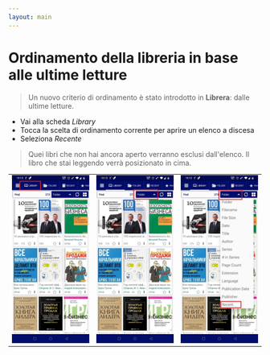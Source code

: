 ```yaml
---
layout: main
---
```


# Ordinamento della libreria in base alle ultime letture

> Un nuovo criterio di ordinamento è stato introdotto in **Librera**: dalle ultime letture.

* Vai alla scheda _Library_
* Tocca la scelta di ordinamento corrente per aprire un elenco a discesa
* Seleziona _Recente_

> Quei libri che non hai ancora aperto verranno esclusi dall'elenco. Il libro che stai leggendo verrà posizionato in cima.

||||
|-|-|-|
|![](1.jpg)|![](2.jpg)|![](3.jpg)|
